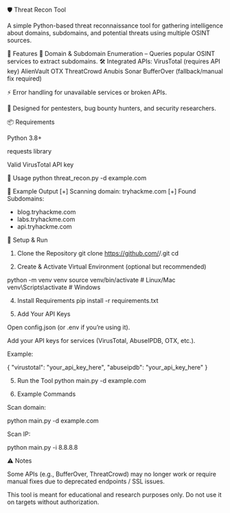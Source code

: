 🛡️ Threat Recon Tool

A simple Python-based threat reconnaissance tool for gathering intelligence about domains, subdomains, and potential threats using multiple OSINT sources.

🚀 Features
🔎 Domain & Subdomain Enumeration – Queries popular OSINT services to extract subdomains.
🛠 Integrated APIs:
VirusTotal (requires API key)
AlienVault OTX
ThreatCrowd
Anubis
Sonar
BufferOver (fallback/manual fix required)

⚡ Error handling for unavailable services or broken APIs.

🧰 Designed for pentesters, bug bounty hunters, and security researchers.

📦 Requirements

Python 3.8+

requests library

Valid VirusTotal API key

🔑 Usage
python threat_recon.py -d example.com

📌 Example Output
[+] Scanning domain: tryhackme.com
[+] Found Subdomains:
 - blog.tryhackme.com
 - labs.tryhackme.com
 - api.tryhackme.com

🔧 Setup & Run
1. Clone the Repository
git clone https://github.com/<your-username>/<repo-name>.git
cd <repo-name>

2. Create & Activate Virtual Environment (optional but recommended)

python -m venv venv
source venv/bin/activate   # Linux/Mac
venv\Scripts\activate      # Windows

4. Install Requirements
pip install -r requirements.txt

5. Add Your API Keys

Open config.json (or .env if you’re using it).

Add your API keys for services (VirusTotal, AbuseIPDB, OTX, etc.).

Example:

{
  "virustotal": "your_api_key_here",
  "abuseipdb": "your_api_key_here"
}

5. Run the Tool
python main.py -d example.com

6. Example Commands

Scan domain:

python main.py -d example.com


Scan IP:

python main.py -i 8.8.8.8

⚠️ Notes

Some APIs (e.g., BufferOver, ThreatCrowd) may no longer work or require manual fixes due to deprecated endpoints / SSL issues.

This tool is meant for educational and research purposes only. Do not use it on targets without authorization.
